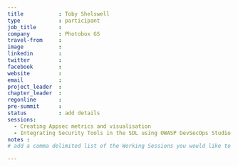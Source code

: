 ```yaml
---
title           : Toby Shelswell
type            : participant
job_title       :
company         : Photobox GS
travel-from     :
image           :
linkedin        :
twitter         :
facebook        :
website         :
email           :
project_leader  :
chapter_leader  :
regonline       :
pre-summit      :
status          : add details
sessions:
  - Creating Appsec metrics and visualisation
  - Integrating Security Tools in the SDL using OWASP DevSecOps Studio
notes :
# add a comma delimited list of the Working Sessions you would like to attend in the meta above (use the session's title) e.g. sessions: Security Playbooks Diagrams, Hackathon Daily Sessions

---
```


<!-- put more details about participant here -->
